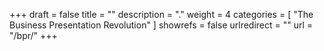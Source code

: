 +++
draft 		= false
title 		= ""
description	= "."
weight		= 4
categories	= [ "The Business Presentation Revolution" ]
showrefs	= false
urlredirect	= ""
url 		= "/bpr/"
+++